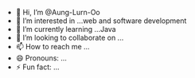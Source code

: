 - 👋 Hi, I’m @Aung-Lurn-Oo
- 👀 I’m interested in ...web and software development
- 🌱 I’m currently learning ...Java
- 💞️ I’m looking to collaborate on ...
- 📫 How to reach me ...
- 😄 Pronouns: ...
- ⚡ Fun fact: ...

<!---
Aung-Lurn-Oo/Aung-Lurn-Oo is a ✨ special ✨ repository because its `README.md` (this file) appears on your GitHub profile.
You can click the Preview link to take a look at your changes.
--->
